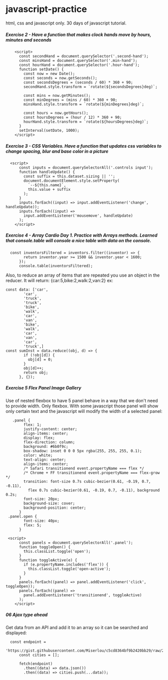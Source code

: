 # javascript-practice

html, css and javascript only. 30 days of javascript tutorial.

##### Exercise 2 - Have a function that makes clock hands move by hours, minutes and seconds

```
    <script>
      const secondHand = document.querySelector('.second-hand');
      const minsHand = document.querySelector('.min-hand');
      const hourHand = document.querySelector('.hour-hand');
      function setDate() {
        const now = new Date();
        const seconds = now.getSeconds();
        const secondsDegrees = (seconds / 60) * 360 + 90;
        secondHand.style.transform = `rotate(${secondsDegrees}deg)`;

        const mins = now.getMinutes();
        const minDegrees = (mins / 60) * 360 + 90;
        minsHand.style.transform = `rotate(${minDegrees}deg)`;

        const hours = now.getHours();
        const hoursDegrees = (hour / 12) * 360 + 90;
        hourHand.style.transform = `rotate(${hoursDegrees}deg)`;
      }
      setInterval(setDate, 1000);
    </script>
```

##### Exercise 3 - CSS Variables. Have a function that updates css variables to change spacing, blur and base color in a picture

```
  <script>
      const inputs = document.querySelectorAll('.controls input');
      function handleUpdate() {
        const suffix = this.dataset.sizing || '';
        document.documentElement.style.setProperty(
          `--${this.name}`,
          this.value + suffix
        );
      }
      inputs.forEach((input) => input.addEventListener('change', handleUpdate));
      inputs.forEach((input) =>
        input.addEventListener('mousemove', handleUpdate)
      );
    </script>
```

##### Exercise 4 - Array Cardio Day 1. Practice with Arrays methods. Learned that console.table will console a nice table with data on the console.

```
  const inventorsFiltered = inventors.filter((inventor) => {
        return inventor.year >= 1500 && inventor.year < 1600;
      });
      console.table(inventorsFiltered);
```

Also, to reduce an array of items that are repeated you use an object in the reducer. It will return: {car:5,bike:2,walk:2,van:2} ex:

```
const data: ['car',
        'car',
        'truck',
        'truck',
        'bike',
        'walk',
        'car',
        'van',
        'bike',
        'walk',
        'car',
        'van',
        'car',
        'truck',]
const sumInst = data.reduce((obj, d) => {
        if (!obj[d]) {
          obj[d] = 0;
        }
        obj[d]++;
        return obj;
      }, {});
```

##### Exercise 5 Flex Panel Image Gallery

Use of nested flexbox to have 5 panel behave in a way that we don't need to provide width. Only flexbox. With some javascript those panel will show only certain text and the javascript will modify the width of a selected panel:

```
   .panel {
        flex: 1;
        justify-content: center;
        align-items: center;
        display: flex;
        flex-direction: column;
        background: #6b0f9c;
        box-shadow: inset 0 0 0 5px rgba(255, 255, 255, 0.1);
        color: white;
        text-align: center;
        align-items: center;
        /* Safari transitionend event.propertyName === flex */
        /* Chrome + FF transitionend event.propertyName === flex-grow */
        transition: font-size 0.7s cubic-bezier(0.61, -0.19, 0.7, -0.11),
          flex 0.7s cubic-bezier(0.61, -0.19, 0.7, -0.11), background 0.2s;
        font-size: 20px;
        background-size: cover;
        background-position: center;
      }
 .panel.open {
        font-size: 40px;
        flex: 5;
      }

 <script>
      const panels = document.querySelectorAll('.panel');
      function toggleOpen() {
        this.classList.toggle('open');
      }
      function toggleActive(e) {
        if (e.propertyName.includes('flex')) {
          this.classList.toggle('open-active');
        }
      }
      panels.forEach((panel) => panel.addEventListener('click', toggleOpen));
      panels.forEach((panel) =>
        panel.addEventListener('transitionend', toggleActive)
      );
    </script>
```

##### 06 Ajax type ahead

Get data from an API and add it to an array so it can be searched and displayed:

```
  const endpoint =
        'https://gist.githubusercontent.com/Miserlou/c5cd8364bf9b2420bb29/raw/2bf258763cdddd704f8ffd3ea9a3e81d25e2c6f6/cities.json';
      const cities = [];

      fetch(endpoint)
        .then((data) => data.json())
        .then((data) => cities.push(...data));
```
